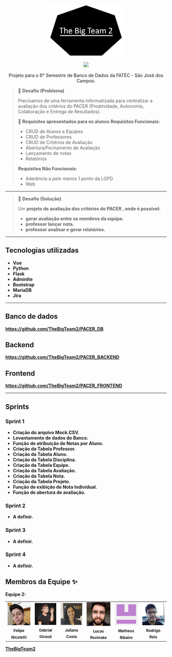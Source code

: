 <p align="center">
  <img alt="Logo" src="./Imagens/Logo.jpg" />
</p>

<p align="center">
   <a href="#equipe2-">
    <img src="https://img.shields.io/badge/Membros_da_Equipe_2_-6-green.svg?style=flat" />
  </a>
</p>

<p align="center">
Projeto para o 6° Semestre de Banco de Dados da FATEC - São José dos Campos.
</p>

> 💬 **Desafio (Problema)**
>
> Precisamos de uma ferramenta informatizada para centralizar a avaliação dos critérios do PACER (Proatividade, Autonomia, Colaboração e Entrega de Resultados).
>
> 🚩 **Requisitos apresentados para os alunos**
> <strong>Requisitos Funcionais:</strong>
> - CRUD de Alunos e Equipes
> - CRUD de Professores
> - CRUD de Critérios de Avaliação
> - Abertura/Fechamento de Avaliação
> - Lançamento de notas
> - Relatórios

> <strong>Requisitos Não Funcionais:</strong>
> - Aderência a pelo menos 1 ponto da LGPD
> - Web

---


> 💬 **Desafio (Solução)**
>
> Um <strong>projeto de avaliação dos critérios do PACER <strong>, onde é possível:
> - gerar avaliação entre os membros da equipe.
> - professor lançar nota.
> - professor analisar e gerar relatórios.
>

---

## Tecnologias utilizadas

- Vue
- Python
- Flask
- Adminlte
- Bootstrap
- MariaDB
- Jira

---

## Banco de dados
https://github.com/TheBigTeam2/PACER_DB

## Backend
https://github.com/TheBigTeam2/PACER_BACKEND

## Frontend
https://github.com/TheBigTeam2/PACER_FRONTEND

---
## Sprints

### Sprint 1

- Criação do arquivo Mock.CSV.
- Levantamento de dados do Banco.
- Função de atribuição de Notas por Aluno.
- Criação da Tabela Professor.
- Criação da Tabela Aluno.
- Criação da Tabela Disciplina.
- Criação da Tabela Equipe.
- Criação da Tabela Avaliação.
- Criação da Tabela Nota.
- Criação da Tabela Projeto.
- Função de exibição de Nota Individual.
- Função de abertura de avaliação.

### Sprint 2

- A definir.

### Sprint 3

- A definir.

### Sprint 4

- A definir.


## Membros da Equipe ✨

Equipe 2:

<table>
  <tr>
    <td align="center"><a href="https://github.com/FelipeNicolettiRMario/"><img src="./Imagens/FelipeNicoletti.jpg" width="100px;" alt=""/><br /><sub><b>Felipe Nicoletti</b></sub></a></td>
    <td align="center"><a href="https://github.com/giraudgabriel"><img src="./Imagens/GabrielGiraud.jpg" width="100px;" alt=""/><br /><sub><b>Gabriel Giraud</b></sub></a></td>
    <td align="center"><a href="https://github.com/jujalu/"><img src="./Imagens/JulianaCosta.jpg" width="100px;" alt=""/><br /><sub><b>Juliana Costa</b></sub></a></td>
    <td align="center"><a href="https://github.com/Lucas-Povinske/"><img src="./Imagens/LucasPovinske.jpg" width="100px;" alt=""/><br /><sub><b>Lucas Povinske</b></sub></a></td>
    <td align="center"><a href="https://github.com/cMatheusBRibeiro/"><img src="./Imagens/MatheusRibeiro.jpg" width="100px;" alt=""/><br /><sub><b>Matheus Ribeiro</b></sub></a></td>
    <td align="center"><a href="https://github.com/rodrigocr16/"><img src="./Imagens/RodrigoReis.jpg" width="100px;" alt=""/><br /><sub><b>Rodrigo Reis</b></sub></a></td>
  </tr>
</table>


[TheBigTeam2](https://github.com/TheBigTeam2/)
